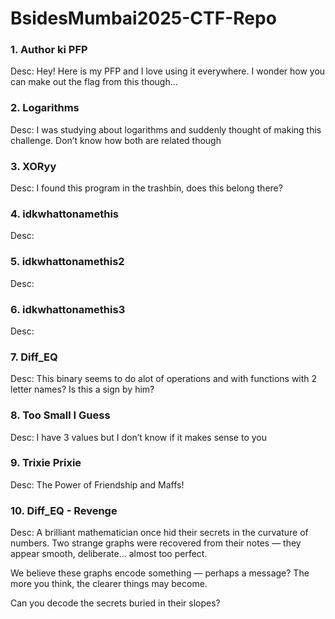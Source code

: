 # BsidesMumbai2025-CTF-Repo
### 1. Author ki PFP
Desc: Hey! Here is my PFP and I love using it everywhere. I wonder how you can make out the flag from this though…

### 2. Logarithms
Desc: I was studying about logarithms and suddenly thought of making this challenge. Don’t know how both are related though

### 3. XORyy
Desc: I found this program in the trashbin, does this belong there?

### 4. idkwhattonamethis
Desc:

### 5. idkwhattonamethis2
Desc:

### 6. idkwhattonamethis3
Desc:

### 7. Diff_EQ
Desc: This binary seems to do alot of operations and with functions with 2 letter names? Is this a sign by him?

### 8. Too Small I Guess
Desc: I have 3 values but I don’t know if it makes sense to you

### 9. Trixie Prixie
Desc: The Power of Friendship and Maffs!

### 10. Diff_EQ - Revenge
Desc: A brilliant mathematician once hid their secrets in the curvature of numbers. Two strange graphs were recovered from their notes — they appear smooth, deliberate... almost too perfect.

We believe these graphs encode something — perhaps a message? The more you think, the clearer things may become.

Can you decode the secrets buried in their slopes?
